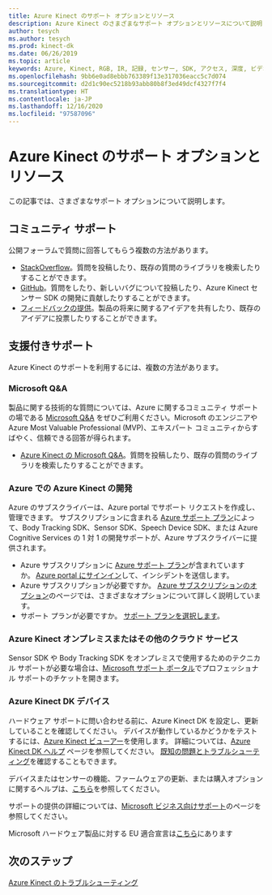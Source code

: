 ```yaml
---
title: Azure Kinect のサポート オプションとリソース
description: Azure Kinect のさまざまなサポート オプションとリソースについて説明します。
author: tesych
ms.author: tesych
ms.prod: kinect-dk
ms.date: 06/26/2019
ms.topic: article
keywords: Azure, Kinect, RGB, IR, 記録, センサー, SDK, アクセス, 深度, ビデオ, カメラ, IMU, モーション, センサー, オーディオ, マイク, Matroska, センサー SDK, ダウンロード, 体, トラッキング, サポート
ms.openlocfilehash: 9bb6e0ad8ebbb763389f13e317036eacc5c7d074
ms.sourcegitcommit: d2d1c90ec5218b93abb80b8f3ed49dcf4327f7f4
ms.translationtype: HT
ms.contentlocale: ja-JP
ms.lasthandoff: 12/16/2020
ms.locfileid: "97587096"
---
```

# <a name="azure-kinect-support-options-and-resources"></a>Azure Kinect のサポート オプションとリソース

この記事では、さまざまなサポート オプションについて説明します。

## <a name="community-support"></a>コミュニティ サポート

公開フォーラムで質問に回答してもらう複数の方法があります。

- [StackOverflow](https://stackoverflow.com/search?q=azurekinect&s=3b855ed0-8564-4961-856f-9614aeab4c0d&s=fd9ea920-622c-4d8e-b908-ec996e1f1403)。質問を投稿したり、既存の質問のライブラリを検索したりすることができます。
- [GitHub](https://github.com/Microsoft/Azure-Kinect-Sensor-SDK)。質問をしたり、新しいバグについて投稿したり、Azure Kinect センサー SDK の開発に貢献したりすることができます。
- [フィードバックの提供](https://feedback.azure.com/forums/920053-azure-kinect-dk)。製品の将来に関するアイデアを共有したり、既存のアイデアに投票したりすることができます。

## <a name="assisted-support"></a>支援付きサポート

Azure Kinect のサポートを利用するには、複数の方法があります。

### <a name="microsoft-qa"></a>Microsoft Q&A

製品に関する技術的な質問については、Azure に関するコミュニティ サポートの場である [Microsoft Q&A](/answers/products/azure) をぜひご利用ください。Microsoft のエンジニアや Azure Most Valuable Professional (MVP)、エキスパート コミュニティからすばやく、信頼できる回答が得られます。

- [Azure Kinect の Microsoft Q&A](/answers/topics/azure-kinect-dk.html)。質問を投稿したり、既存の質問のライブラリを検索したりすることができます。

### <a name="development-azure-kinect-on-azure"></a>Azure での Azure Kinect の開発

Azure のサブスクライバーは、Azure portal でサポート リクエストを作成し、管理できます。 サブスクリプションに含まれる [Azure サポート プラン](https://azure.microsoft.com/support/plans/)によって、Body Tracking SDK、Sensor SDK、Speech Device SDK、または Azure Cognitive Services の 1 対 1 の開発サポートが、Azure サブスクライバーに提供されます。

  - Azure サブスクリプションに [Azure サポート プラン](https://azure.microsoft.com/support/plans/)が含まれていますか。 [Azure portal にサインイン](https://ms.portal.azure.com/)して、インシデントを送信します。
  - Azure サブスクリプションが必要ですか。 [Azure サブスクリプションのオプション](https://azure.microsoft.com/pricing/purchase-options/)のページでは、さまざまなオプションについて詳しく説明しています。
  - サポート プランが必要ですか。 [サポート プランを選択します](https://azure.microsoft.com/support/plans/)。

### <a name="azure-kinect-on-premises-or-other-cloud-services"></a>Azure Kinect オンプレミスまたはその他のクラウド サービス

Sensor SDK や Body Tracking SDK をオンプレミスで使用するためのテクニカル サポートが必要な場合は、[Microsoft サポート ポータル](https://support.microsoft.com/supportforbusiness/productselection?sapId=c49ea5bb-2b09-8612-be35-d55159732667)でプロフェッショナル サポートのチケットを開きます。

### <a name="azure-kinect-dk-device"></a>Azure Kinect DK デバイス

ハードウェア サポートに問い合わせる前に、Azure Kinect DK を設定し、更新していることを確認してください。 デバイスが動作しているかどうかをテストするには、[Azure Kinect ビューアー](azure-kinect-viewer.md)を使用します。 詳細については、[Azure Kinect DK ヘルプ](./index.yml) ページを参照してください。
[既知の問題とトラブルシューティング](troubleshooting.md)を確認することもできます。

デバイスまたはセンサーの機能、ファームウェアの更新、または購入オプションに関するヘルプは、[こちら](https://support.microsoft.com/supportforbusiness/productselection?sapId=f77b1b95-721e-43a0-2db8-b01e81a3f813)を参照してください。

サポートの提供の詳細については、[Microsoft ビジネス向けサポート](https://support.microsoft.com/help/4341255/support-for-business)のページを参照してください。

Microsoft ハードウェア製品に対する EU 適合宣言は[こちら](https://www.microsoft.com/en-us/eu-declarations-compliance?activetab=pivot1:primaryr3)にあります

## <a name="next-steps"></a>次のステップ

[Azure Kinect のトラブルシューティング](troubleshooting.md)